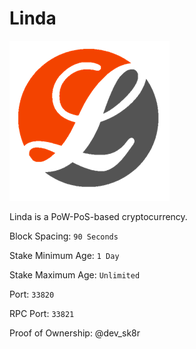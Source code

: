 # Linda

![Linda](logo.png)

Linda is a PoW-PoS-based cryptocurrency.

Block Spacing: `90 Seconds`

Stake Minimum Age: `1 Day`

Stake Maximum Age: `Unlimited`

Port: `33820`

RPC Port: `33821`

Proof of Ownership: @dev_sk8r

